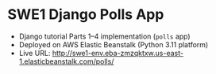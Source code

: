 # SWE1 Django Polls App

- Django tutorial Parts 1–4 implementation (`polls` app)
- Deployed on AWS Elastic Beanstalk (Python 3.11 platform)
- Live URL: http://swe1-env.eba-zmzqktxw.us-east-1.elasticbeanstalk.com/polls/

